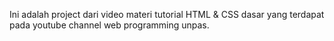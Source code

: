 Ini adalah project dari video materi tutorial HTML & CSS dasar yang terdapat pada youtube channel web programming unpas.